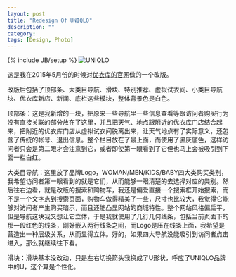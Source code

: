 ```yaml
---
layout: post
title: "Redesign Of UNIQLO"
description: ""
category: 
tags: [Design, Photo]
---
```

{% include JB/setup %}
![UNIQLO](http://www.feudanan.com/images/uniqlo.jpg)

这是我在2015年5月份的时候对[优衣库的官网](http://www.uniqlo.cn/)做的一个改版。

改版后包括了顶部条、大类目导航、滑块、特别推荐、虚拟试衣间、小类目导航块、优衣库新店、新闻、底栏这些模块，整体背景色是白色。

顶部条：这是我新增的一块，把原来一些导航里一些信息查看等跟访问者购买行为没有直接关联的部分放在了这里，并且把天气、地点跟附近的优衣库门店结合起来，把附近的优衣库门店从虚拟试衣间脱离出来，让天气地点有了实际意义，还包含了传统的帐号、退出信息。整个栏目放在了最上面，而使用了黑灰底色，这样访问者只会是第二眼才会注意到它，或者即使第一眼看到了它但也马上会被吸引到下面一栏白红。

大类目导航：这里放了品牌Logo，WOMAN/MEN/KIDS/BABY四大类购买类别，我希望访问者第一眼看到的就是它们，从而能够一眼清楚的去选择对应的类别。然后往右边看，就是改版的搜索和购物车，我还是偏爱直接一个搜索框开始搜索，而不是一个文字点到搜索页面，购物车做得精美了一些，尺寸也比较大，我觉得它能够对访问者产生购买暗示，而且还能凸显网站的商城特性。整个网站风格偏扁平，但是导航这块我又想让它立体，于是我就使用了几行几何线条，包括当前页面下的那一段红色的线条，刚好嵌入两行线条之间，而Logo是压在线条上面，我希望是营造出一种层级关系，从而显得立体。好的，如果四大导航没能吸引到访问者点击进入，那么就继续往下看。

滑块：滑块基本没改动，只是左右切换箭头我换成了U形状，呼应了UNIQLO品牌中的U，这个算是个性化。

